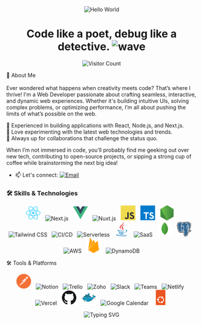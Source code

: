 <!-- Header Section -->
<div align="center">
  <!-- Animated greeting GIF -->
  <img src="https://media.giphy.com/media/M9gbBd9nbDrOTu1Mqx/giphy.gif" width="100" alt="Hello World">
</div>

<h1 align="center">
  Code like a poet, debug like a detective. <img src="https://media.giphy.com/media/hvRJCLFzcasrR4ia7z/giphy.gif" width="30" alt="wave">
</h1>

<!-- Visitor Counter -->
<p align="center">
  <img src="https://komarev.com/ghpvc/?username=yourusername&style=flat-square&color=blue" alt="Visitor Count">
</p>

🚀 About Me <br/> <br/>
Ever wondered what happens when creativity meets code? That’s where I thrive! I'm a Web Developer passionate about crafting seamless, interactive, and dynamic web experiences. Whether it's building intuitive UIs, solving complex problems, or optimizing performance, I’m all about pushing the limits of what’s possible on the web. <br/>

🔹 Experienced in building applications with React, Node.js, and Next.js. <br/>
🔹 Love experimenting with the latest web technologies and trends. <br/>
🔹 Always up for collaborations that challenge the status quo.

When I’m not immersed in code, you’ll probably find me geeking out over new tech, contributing to open-source projects, or sipping a strong cup of coffee while brainstorming the next big idea!

- 📫 Let's connect: [![Email](https://img.shields.io/badge/Email-D14836?style=flat&logo=Gmail&logoColor=white)](mailto:sainirishabh049@gmail.com)

### :hammer_and_wrench: Skills & Technologies
<div align="center"> <img src="https://raw.githubusercontent.com/devicons/devicon/master/icons/react/react-original.svg" alt="React" width="40" height="40"/> &nbsp; <img src="https://img.shields.io/badge/Next.js-000000?style=for-the-badge&logo=next.js&logoColor=white" alt="Next.js"/> &nbsp; <img src="https://raw.githubusercontent.com/devicons/devicon/master/icons/vuejs/vuejs-original.svg" alt="Vue.js" width="40" height="40"/> &nbsp; <img src="https://img.shields.io/badge/Nuxt.js-00C58E?style=for-the-badge&logo=nuxt.js&logoColor=white" alt="Nuxt.js"/> &nbsp; <img src="https://raw.githubusercontent.com/devicons/devicon/master/icons/javascript/javascript-original.svg" alt="JavaScript" width="40" height="40"/> &nbsp; <img src="https://raw.githubusercontent.com/devicons/devicon/master/icons/typescript/typescript-original.svg" alt="TypeScript" width="40" height="40"/> &nbsp; <img src="https://raw.githubusercontent.com/devicons/devicon/master/icons/nodejs/nodejs-original.svg" alt="Node.js" width="40" height="40"/> &nbsp; <img src="https://img.shields.io/badge/Tailwind CSS-06B6D4?style=for-the-badge&logo=tailwindcss&logoColor=white" alt="Tailwind CSS"/> &nbsp; <img src="https://img.shields.io/badge/CI/CD-005571?style=for-the-badge&logo=githubactions&logoColor=white" alt="CI/CD"/> &nbsp; <img src="https://img.shields.io/badge/Serverless-FD5750?style=for-the-badge&logo=serverless&logoColor=white" alt="Serverless"/> &nbsp; <img src="https://raw.githubusercontent.com/devicons/devicon/master/icons/java/java-original.svg" alt="Java" width="40" height="40"/> &nbsp; <img src="https://img.shields.io/badge/SaaS-5A67D8?style=for-the-badge&logo=saas&logoColor=white" alt="SaaS"/> &nbsp; <img src="https://raw.githubusercontent.com/devicons/devicon/master/icons/mongodb/mongodb-original.svg" alt="MongoDB" width="40" height="40"/> &nbsp; <img src="https://raw.githubusercontent.com/devicons/devicon/master/icons/postgresql/postgresql-original.svg" alt="PostgreSQL" width="40" height="40"/> &nbsp; <img src="https://img.shields.io/badge/AWS-232F3E?style=for-the-badge&logo=amazon-aws&logoColor=white" alt="AWS"/> &nbsp; <img src="https://raw.githubusercontent.com/devicons/devicon/master/icons/firebase/firebase-plain.svg" alt="Firebase" width="40" height="40"/> &nbsp; <img src="https://img.shields.io/badge/DynamoDB-4053D6?style=for-the-badge&logo=amazondynamodb&logoColor=white" alt="DynamoDB"/> </div>

🛠 Tools & Platforms
<div align="center"> <img src="https://raw.githubusercontent.com/devicons/devicon/master/icons/postman/postman-original.svg" alt="Postman" width="40" height="40"/> &nbsp; <img src="https://img.shields.io/badge/Notion-000000?style=for-the-badge&logo=notion&logoColor=white" alt="Notion"/> &nbsp; <img src="https://img.shields.io/badge/Trello-0079BF?style=for-the-badge&logo=trello&logoColor=white" alt="Trello"/> &nbsp; <img src="https://img.shields.io/badge/Zoho-DC143C?style=for-the-badge&logo=zoho&logoColor=white" alt="Zoho"/> &nbsp; <img src="https://img.shields.io/badge/Slack-4A154B?style=for-the-badge&logo=slack&logoColor=white" alt="Slack"/> &nbsp; <img src="https://img.shields.io/badge/Microsoft Teams-6264A7?style=for-the-badge&logo=microsoft-teams&logoColor=white" alt="Teams"/> &nbsp; <img src="https://img.shields.io/badge/Netlify-00C7B7?style=for-the-badge&logo=netlify&logoColor=white" alt="Netlify"/> &nbsp; <img src="https://img.shields.io/badge/Vercel-000000?style=for-the-badge&logo=vercel&logoColor=white" alt="Vercel"/> &nbsp; <img src="https://raw.githubusercontent.com/devicons/devicon/master/icons/github/github-original.svg" alt="GitHub" width="40" height="40"/> &nbsp; <img src="https://raw.githubusercontent.com/devicons/devicon/master/icons/docker/docker-original.svg" alt="Docker" width="40" height="40"/> &nbsp; <img src="https://img.shields.io/badge/Google Calendar-4285F4?style=for-the-badge&logo=google-calendar&logoColor=white" alt="Google Calendar"/> &nbsp; <img src="https://raw.githubusercontent.com/devicons/devicon/master/icons/ubuntu/ubuntu-plain.svg" alt="Ubuntu" width="40" height="40"/> </div>

<p align="center">
  <img src="https://readme-typing-svg.herokuapp.com?duration=3000&color=F7DF1E&lines=Welcome+to+my+GitHub+Profile!;Let's+Code+Something+Amazing!" alt="Typing SVG">
</p>
